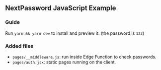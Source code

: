 ## NextPassword JavaScript Example

### Guide

Run `yarn && yarn dev` to install and preview it. (the password is `123`)

### Added files

- `pages/__middleware.js`: run inside Edge Function to check passwords.
- `pages/auth.jsx`: static pages running on the client.
